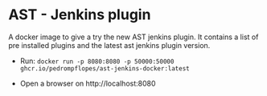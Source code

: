 # AST - Jenkins plugin

A docker image to give a try the new AST jenkins plugin. 
It contains a list of pre installed plugins and the latest ast jenkins plugin version. 


- Run: 
``` docker run -p 8080:8080 -p 50000:50000 ghcr.io/pedrompflopes/ast-jenkins-docker:latest ```

- Open a browser on http://localhost:8080


